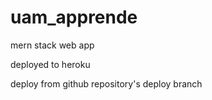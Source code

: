 # uam_apprende
mern stack web app

deployed to heroku

deploy from github repository's deploy branch